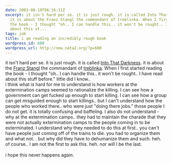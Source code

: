 ```yaml
---
date: 2003-08-19T06:16:11Z
excerpt: it isn't hard per se. it is just rough. it is called Into That Darkness.
  it is about the Franz Stangl the commandant of treblinka. When I first started reading
  the book - I thought "oh.. I can handle this.. it won't be rought.. I have read
  about this st...
tags: job
title: i am reading an incredibly rough book
wordpress_id: 600
wordpress_url: http://new.nata2.org/?p=600
---
```


it isn't hard per se. it is just rough. it is called <u>Into That Darkness</u>. it is about the <a href="http://motlc.wiesenthal.com/gallery/pg15/pg6/pg15687.html">Franz Stangl</a> the commandant of <a href="http://motlc.wiesenthal.com/pages/t078/t07868.html">treblinka</a>. When I first started reading the book - I thought "oh.. I can handle this.. it won't be rought.. I have read about this stuff before." little did I know.. <br/>i think what is hard for me to understand is how workers at the extermination camps seemed to rationalize the killing. I can see how a government can get fucked up enough to start killing. I can see how a group can get misguided enough to start killings.. but I can't understand how the people who worked there.. who were just "doing there jobs." those people I do not get. it is totally confusing and baffeling. I also do not understand - why at the extermination camps.. they had to maintain the charade that they were not actually  extermination camps to the people coming in to be exterminated. I understand why they needed to do this at first.. you can't have people just coming off of the trains to die. you had to organize them and what not. . but why did they have to dehumanize them and such. heh. of course.. I am not the first to ask this. heh. nor will I be the last. <br/><br/>i hope this never happens again.
